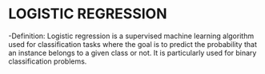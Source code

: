# LOGISTIC REGRESSION
  -Definition: Logistic regression is a supervised machine learning algorithm used for classification tasks where the goal is to predict the probability that an 
   instance belongs to a given class or not. It is particularly used for binary classification problems.
